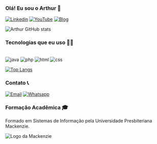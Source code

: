 ### Olá! Eu sou o Arthur 👋

[![Linkedin](https://img.shields.io/badge/LinkedIn-0077B5?style=for-the-badge&logo=linkedin&logoColor=white)](https://www.linkedin.com/in/arthur-matheus-80506b334/)
[![YouTube](https://img.shields.io/badge/YouTube-FF0000?style=for-the-badge&logo=youtube&logoColor=white)](https://www.youtube.com/@brazulean)
[![Blog](https://img.shields.io/badge/website-000000?style=for-the-badge&logo=About.me&logoColor=white)](https://brazulean.com/)

![Arthur GitHub stats](https://github-readme-stats.vercel.app/api?username=arthurgmatheus&show_icons=true&theme=cobalt)

### Tecnologias que eu uso 👨‍💻

<div style="display: inline_block"><br/>
    <img align="center" alt="java" src="https://img.shields.io/badge/Java-ED8B00?style=for-the-badge&logo=openjdk&logoColor=white"/>
    <img align="center" alt="php" src="https://img.shields.io/badge/PHP-777BB4?style=for-the-badge&logo=php&logoColor=white"/>
    <img align="center" alt="html" src="https://img.shields.io/badge/HTML-239120?style=for-the-badge&logo=html5&logoColor=white">
    <img align="center" alt="css" src="https://img.shields.io/badge/CSS-239120?&style=for-the-badge&logo=css3&logoColor=white"><br>

  [![Top Langs](https://github-readme-stats.vercel.app/api/top-langs/?username=arthurgmatheus)](https://github.com/arthurgmatheus/github-readme-stats)
</div>

### Contato 📞

[![Email](https://img.shields.io/badge/Gmail-D14836?style=for-the-badge&logo=gmail&logoColor=white)](mailto:arthurgm2002@icloud.com)
[![Whatsapp](https://img.shields.io/badge/WhatsApp-25D366?style=for-the-badge&logo=whatsapp&logoColor=white)](https://wa.me/5511965733223)

### Formação Acadêmica 🎓

Formado em Sistemas de Informação pela Universidade Presbiteriana Mackenzie.

![Logo da Mackenzie](https://seeklogo.com/images/U/universidade-presbiteriana-mackenzie-logo-63E75B9FCD-seeklogo.com.png)
